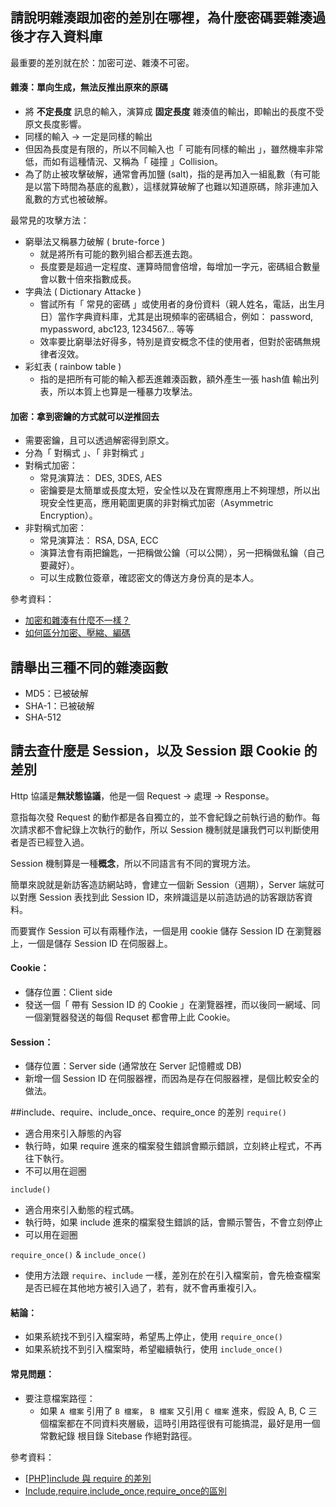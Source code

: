 ## 請說明雜湊跟加密的差別在哪裡，為什麼密碼要雜湊過後才存入資料庫

最重要的差別就在於：加密可逆、雜湊不可密。

#### 雜湊：單向生成，無法反推出原來的原碼
- 將 **不定長度** 訊息的輸入，演算成 **固定長度** 雜湊值的輸出，即輸出的長度不受原文長度影響。
- 同樣的輸入 -> 一定是同樣的輸出
- 但因為長度是有限的，所以不同輸入也「 可能有同樣的輸出 」，雖然機率非常低，而如有這種情況、又稱為「 碰撞 」Collision。
- 為了防止被攻擊破解，通常會再加鹽 (salt)，指的是再加入一組亂數（有可能是以當下時間為基底的亂數），這樣就算破解了也難以知道原碼，除非連加入亂數的方式也被破解。

最常見的攻擊方法：
- 窮舉法又稱暴力破解 ( brute-force )
    - 就是將所有可能的數列組合都丟進去跑。
    - 長度要是超過一定程度、運算時間會倍增，每增加一字元，密碼組合數量會以數十倍來指數成長。
- 字典法 ( Dictionary Attacke )
    - 嘗試所有「 常見的密碼 」或使用者的身份資料（親人姓名，電話，出生月日）當作字典資料庫，尤其是出現頻率的密碼組合，例如： password, mypassword, abc123, 1234567... 等等
    - 效率要比窮舉法好得多，特別是資安概念不佳的使用者，但對於密碼無規律者沒效。
- 彩虹表 ( rainbow table )
    - 指的是把所有可能的輸入都丟進雜湊函數，額外產生一張 hash值 輸出列表，所以本質上也算是一種暴力攻擊法。
    

#### 加密：拿到密鑰的方式就可以逆推回去
- 需要密鑰，且可以透過解密得到原文。
- 分為「 對稱式 」、「 非對稱式 」
- 對稱式加密：
    - 常見演算法： DES, 3DES, AES
    - 密鑰要是太簡單或長度太短，安全性以及在實際應用上不夠理想，所以出現安全性更高，應用範圍更廣的非對稱式加密（Asymmetric Encryption）。
- 非對稱式加密：
    - 常見演算法： RSA, DSA, ECC
    - 演算法會有兩把鑰匙，一把稱做公鑰（可以公開），另一把稱做私鑰（自己要藏好）。
    - 可以生成數位簽章，確認密文的傳送方身份真的是本人。

參考資料：
- [加密和雜湊有什麼不一樣？](https://blog.m157q.tw/posts/2017/12/25/differences-between-encryption-and-hashing/)
- [如何區分加密、壓縮、編碼](https://blog.m157q.tw/posts/2017/12/23/differences-between-encryption-compression-and-encoding/)

## 請舉出三種不同的雜湊函數
- MD5：已被破解
- SHA-1：已被破解
- SHA-512

## 請去查什麼是 Session，以及 Session 跟 Cookie 的差別

Http 協議是**無狀態協議**，他是一個 Request -> 處理 -> Response。

意指每次發 Request 的動作都是各自獨立的，並不會紀錄之前執行過的動作。每次請求都不會紀錄上次執行的動作，所以 Session 機制就是讓我們可以判斷使用者是否已經登入過。

Session 機制算是一種**概念**，所以不同語言有不同的實現方法。

簡單來說就是新訪客造訪網站時，會建立一個新 Session（週期），Server 端就可以對應 Session 表找到此 Session ID，來辨識這是以前造訪過的訪客跟訪客資料。

而要實作 Session 可以有兩種作法，一個是用 cookie 儲存 Session ID 在瀏覽器上，一個是儲存 Session ID 在伺服器上。

#### Cookie： 
- 儲存位置：Client side	 
- 發送一個「 帶有 Session ID 的 Cookie 」在瀏覽器裡，而以後同一網域、同一個瀏覽器發送的每個 Requset 都會帶上此 Cookie。

#### Session： 
- 儲存位置：Server side (通常放在 Server 記憶體或 DB)
- 新增一個 Session ID 在伺服器裡，而因為是存在伺服器裡，是個比較安全的做法。

##include、require、include_once、require_once 的差別
`require()`
- 適合用來引入靜態的內容
- 執行時，如果 require 進來的檔案發生錯誤會顯示錯誤，立刻終止程式，不再往下執行。
- 不可以用在迴圈

`include()`
- 適合用來引入動態的程式碼。
- 執行時，如果 include 進來的檔案發生錯誤的話，會顯示警告，不會立刻停止
- 可以用在迴圈

`require_once()` & `include_once()`
- 使用方法跟 `require`、`include` 一樣，差別在於在引入檔案前，會先檢查檔案是否已經在其他地方被引入過了，若有，就不會再重複引入。

#### 結論：
- 如果系統找不到引入檔案時，希望馬上停止，使用 `require_once()`
- 如果系統找不到引入檔案時，希望繼續執行，使用 `include_once()` 

#### 常見問題：
- 要注意檔案路徑：
    - 如果 `A 檔案` 引用了 `B 檔案`， `B 檔案` 又引用 `C 檔案` 進來，假設 A, B, C 三個檔案都在不同資料夾層級，這時引用路徑很有可能搞混，最好是用一個常數紀錄 根目錄 Sitebase 作絕對路徑。
    
參考資料：
- [[PHP]include 與 require 的差別](http://syunguo.blogspot.com/2013/04/phpinclude-require.html)
- [Include,require,include_once,require_once的區別](https://registerboy.pixnet.net/blog/post/24261631)